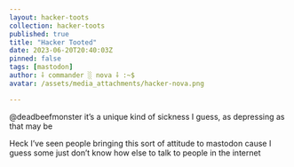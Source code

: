 ```yaml
---
layout: hacker-toots
collection: hacker-toots
published: true
title: "Hacker Tooted"
date: 2023-06-20T20:40:03Z
pinned: false
tags: [mastodon]
author: ⸸ commander ░ nova ⸸ :~$
avatar: /assets/media_attachments/hacker-nova.png

---
```


<p>@deadbeefmonster it’s a unique kind of sickness I guess, as depressing as that may be</p><p>Heck I’ve seen people bringing this sort of attitude to mastodon cause I guess some just don’t know how else to talk to people in the internet</p>


